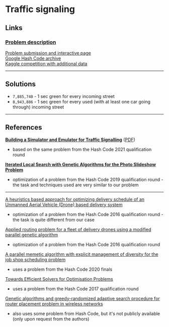# Traffic signaling

## Links
### [Problem description](https://storage.googleapis.com/coding-competitions.appspot.com/HC/2021/hashcode_2021_online_qualification_round.pdf)  
[Problem submission and interactive page](https://codingcompetitions.withgoogle.com/hashcode/round/00000000004361e2/0000000000c617e4)  
[Google Hash Code archive](https://codingcompetitions.withgoogle.com/hashcode/archive)  
[Kaggle competition with additional data](https://www.kaggle.com/competitions/hashcode-2021-oqr-extension/overview)  

---

## Solutions
-  `7,885,740` - 1 sec green for every incoming street
- `8,943,886` - 1 sec green for every used (with at least one car going through) incoming street

---

## References
[**Building a Simulator and Emulator for Traffic Signalling**](https://victorzxy.github.io/project/traffic-sim/) ([PDF](https://victorzxy.github.io/project/traffic-sim/TrafficSim-Report.pdf))  
- based on the same problem from the Hash Code 2021 qualification round  

[**Iterated Local Search with Genetic Algorithms for the Photo Slideshow Problem**](https://link.springer.com/chapter/10.1007/978-3-031-26504-4_45)  
- optimization of a problem from the Hash Code 2019 qualification round - the task and techniques used are very similar to our problem  

---

[A heuristics based approach for optimizing delivery schedule of an Unmanned Aerial Vehicle (Drone) based delivery system](https://ieeexplore.ieee.org/abstract/document/8593145)  
- optimization of a problem from the Hash Code 2016 qualification round - the task is quite different from our case

[Applied routing problem for a fleet of delivery drones using
a modified parallel genetic algorithm](https://dspace.spbu.ru/bitstream/11701/36938/1/135-148.pdf)  
- optimization of a problem from the Hash Code 2016 qualification round

[A parallel memetic algorithm with explicit management of diversity for the job shop scheduling problem](https://link.springer.com/article/10.1007/s10489-021-02406-2)  
- uses a problem from the Hash Code 2020 finals

[Towards Efficient Solvers for Optimisation Problems](https://ieeexplore.ieee.org/abstract/document/8752700)  
- uses a problem from the Hash Code 2017 qualification round  

[Genetic algorithms and greedy-randomized adaptive search procedure for router placement problem in wireless networks](https://www.researchgate.net/publication/335374967_Genetic_algorithms_and_greedy-randomized_adaptive_search_procedure_for_router_placement_problem_in_wireless_networks)  
-  also uses some problem from Hash Code, but it's not publicly available (only upon request from the authors)